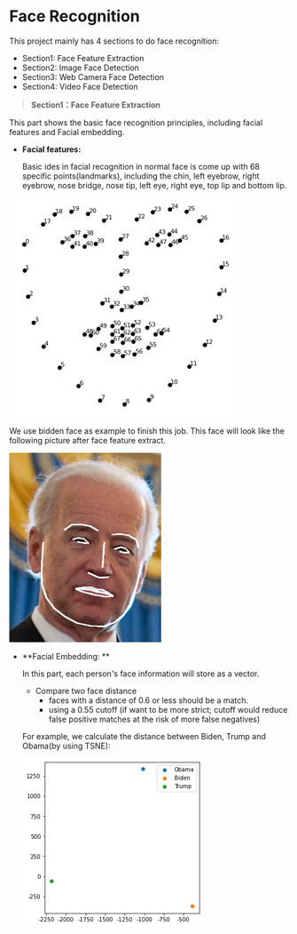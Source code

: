 # Face Recognition

This project mainly has 4 sections to do face recognition:

* Section1: Face Feature Extraction
* Section2: Image Face Detection
* Section3: Web Camera Face Detection
* Section4: Video Face Detection

> **Section1：Face Feature Extraction**

This part shows the basic face recognition principles, including facial features and Facial embedding.

- **Facial features:** 

  Basic ides in facial recognition in normal face is come up with 68 specific points(landmarks), including the chin, left eyebrow, right eyebrow, nose bridge, nose tip, left eye, right eye, top lip and bottom lip.

![image-20230420113930714](a-Face-Feature-Extraction/data/image-20230420113930714.png)

We use bidden face as example to finish this job. This face will look like the following picture after 	face feature extract.

![image-20230420114200128](a-Face-Feature-Extraction/data/image-20230420114200128.png)

- **Facial Embedding: **

  In this part, each person's face information will store as a vector.

  - Compare two face distance
    - faces with a distance of 0.6 or less should be a match.
    - using a 0.55 cutoff (if want to be more strict; cutoff would reduce false positive matches at the risk of more false negatives)

  For example, we calculate the distance between Biden, Trump and Obama(by using TSNE):

  ![distance](a-Face-Feature-Extraction/data/distance.png)

  





















